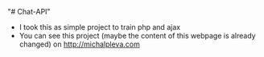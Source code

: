 "# Chat-API" 

- I took this as simple project to train php and ajax
- You can see this project (maybe the content of this webpage is already changed) on http://michalpleva.com
